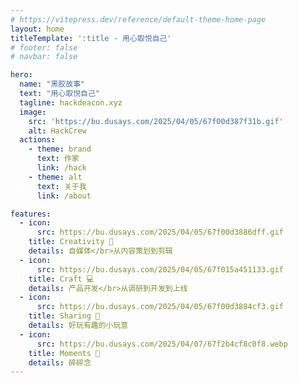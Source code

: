 ```yaml
---
# https://vitepress.dev/reference/default-theme-home-page
layout: home
titleTemplate: ':title - 用心取悦自己'
# footer: false
# navbar: false

hero:
  name: "黑胶故事"
  text: "用心取悦自己"
  tagline: hackdeacon.xyz
  image: 
    src: 'https://bu.dusays.com/2025/04/05/67f00d387f31b.gif'
    alt: HackCrew
  actions:
    - theme: brand
      text: 作家
      link: /hack
    - theme: alt
      text: 关于我
      link: /about

features:
  - icon:
      src: https://bu.dusays.com/2025/04/05/67f00d3886dff.gif
    title: Creativity 📸
    details: 自媒体</br>从内容策划到剪辑
  - icon:
      src: https://bu.dusays.com/2025/04/05/67f015a451133.gif
    title: Craft 💻
    details: 产品开发</br>从调研到开发到上线
  - icon:
      src: https://bu.dusays.com/2025/04/05/67f00d3884cf3.gif
    title: Sharing 🎀
    details: 好玩有趣的小玩意
  - icon:
      src: https://bu.dusays.com/2025/04/07/67f2b4cf8c0f8.webp
    title: Moments 🍟
    details: 碎碎念
---
```


<!-- <h3 align="center">欢迎来到我的小破站</h3>

<p align="center">
  <img src="https://bu.dusays.com/2025/04/04/67efce20aff5b.gif" alt="butterbear">
</p> -->

<!-- ![butterbear](https://bu.dusays.com/2025/04/04/67efce20aff5b.gif) -->
